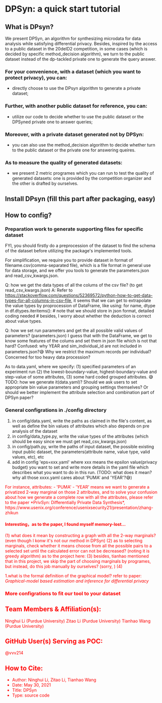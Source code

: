 # DPSyn: a quick start tutorial 
## What is DPsyn?
We present DPSyn, an algorithm for synthesizing microdata for data analysis while satisfying differential privacy. Besides, inspired by the access to a public dataset in the 20deID2 competition, in some cases (which is decided by specific method_decision algorithm), we turn to the public dataset instead of the dp-tackled private one to generate the query answer. 
### For your convenience, with a dataset (which you want to protect privacy), you can:
* directly choose to use the DPsyn algorithm to generate a private dataset;
### Further, with another public dataset for reference, you can:
* utilize our code to decide whether to use the public dataset or the DPSyned private one to answer queries;
### Moreover, with a private dataset generated not by DPSyn:
* you can also use the method_decision algorithm to decide whether turn to the public dataset or the private one for answering queires.
### As to measure the quality of generated datasets:
* we present 2 metric programes which you can run to test the quality of generated datasets: one is provided by the competition organizer and the other is drafted by ourselves.

## Install DPsyn (fill this part after packaging, easy)
## How to config?
### Preparation work to generate supporting files for specific dataset
FYI, you should firstly do a preprocession of the dataset to find the schema of the dataset before utilizing the package's implemented tools. 

For simplification, we require you to provide dataset in format of filename.csv(comma-separated file), which is a file format in general use for data storage, and we offer you tools to generate the parameters.json and read_csv_kwargs.json.

Q: how we get the data types of all the colums of the csv file? (to get read_csv_kwargs.json)
A: Refer to https://stackoverflow.com/questions/52369572/python-how-to-get-data-types-for-all-columns-in-csv-file,
it seems that we can get to extrapolate the value types by proprocession of DataFrame, like using:
for name, dtype in df.dtypes.iteritems():
    # note that we should store in json format, detailed coding needed 
    # besides, I worry about whether the deduction is correct about value types.

Q: how we set run parameters and get the all possible valid values of parameters? (parameters.json)
I guess that with the DataFrame, we get to know some features of the colums and set them in json file which is not that hard?
Confused: why YEAR and sim_individual_id are not included in parameters.json?😅
Why we restrict the maximum records per individual?　Concerned for too heavy data procession?


As to data.yaml, where we specify:
(1) specified parameters of an experiment run
(2) the lowest-boundary-value, highest-boundary-value and step-value of some attributes, 
(3) some hard coded grouped attributes. 😅
TODO: how we generate it(data.yaml)?
Should we ask users to set appropriate bin value parameters and grouping settings themselves? 
Or should we better implement the attribute selection and combination part of DPSyn paper?



### General configrations in ./config directory
1. in config/data.yaml, write the paths as claimed in the file's content, as well as define the bin values of attributes which also depends on pre analysis of the dataset
2. in config/data_type.py, write the value types of the attributes (which should be easy since we must get read_csv_kwargs.json)
3. in config/path.py,  write the paths of input dataset, the possible existing input public dataset, the parameters(attribute name,  value type, valid values, etc), etc
4. add in config 'eps=xxx.yaml' where xxx means the epsilon value(privacy budget) you want to set and write more details in the yaml file which describes what you want to do in this run.
(TODO: what does it mean? why all those xxxx.yaml cares about 'PUMA' and 'YEAR'?😅)
<font color=red>
For instance, 
attributes:
    - 'PUMA'
    - 'YEAR'
means we want to generate a privatized 2-way marginal on those 2 attributes,
and to solve your confusion about how we generate a complete row with all the attributes, 
please refer to the paper *PrivSyn: Differentially Private Data Synthesis*, https://www.usenix.org/conference/usenixsecurity21/presentation/zhang-zhikun


#### Interesting，as to the paper, I found myself memory-lost...
(1) what does it mean by constructing a graph with all the 2-way marginals? (even though I konw it's not our method in DPSyn)
(2) as to selecting marginals, check whether it means choose from all the possible pairs to a selected set until the calculated error can not be decreased? (noting it is greedy algorithm)
as to the project here:
(3)  besides, tianhao mentioned that in this project, we skip the part of choosing marginals by programes, but instead, do this job manually by ourselves? (sorry, )
(4) 

1.what is the formal definition of the graphical model? refer to paper: *Graphical-model based estimation and inference for differential privacy*

### More configrations to fit our tool to your dataset





































## Team Members & Affiliation(s):

Ninghui Li (Purdue University)
Zitao Li (Purdue University)
Tianhao Wang (Purdue University)

## GitHub User(s) Serving as POC:

@vvv214

## How to Cite:

- Author: Ninghui Li, Zitao Li, Tianhao Wang
- Date: May 30, 2021
- Title: DPSyn
- Type: source code





